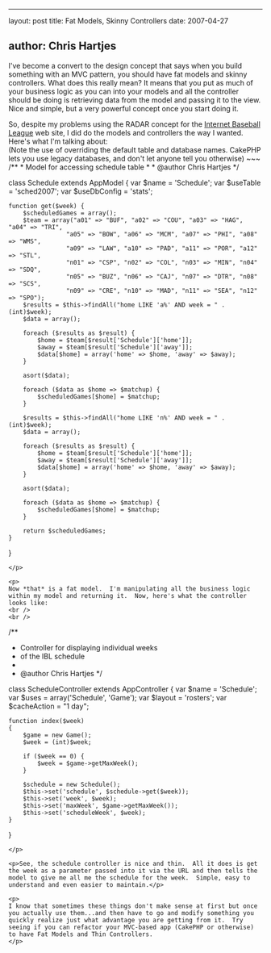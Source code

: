 <hr />

<p>layout: post
title: Fat Models, Skinny Controllers
date: 2007-04-27</p>

<h2>author: Chris Hartjes</h2>

<p>I've become a convert to the design concept that says when you build something with an MVC pattern, you should have fat models and skinny controllers.  What does this really mean?  It means that you put as much of your business logic as you can into your models and all the controller should be doing is retrieving data from the model and passing it to the view.  Nice and simple, but a very powerful concept once you start doing it.</p>

<p>So, despite my problems using the RADAR concept for the <a href="http://www.ibl.org">Internet Baseball League</a> web site, I did do the models and controllers the way I wanted.  Here's what I'm talking about:
<br />
(Note the use of overriding the default table and database names.  CakePHP lets you use legacy databases, and don't let anyone tell you otherwise)
~~~
/**
 * Model for accessing schedule table
 *
 * @author Chris Hartjes
 */

class Schedule extends AppModel
{
    var $name = 'Schedule';
    var $useTable = 'sched2007';
    var $useDbConfig = 'stats';

    function get($week) {
        $scheduledGames = array();
        $team = array("a01" => "BUF", "a02" => "COU", "a03" => "HAG", "a04" => "TRI",
                    "a05" => "BOW", "a06" => "MCM", "a07" => "PHI", "a08" => "WMS",
                    "a09" => "LAW", "a10" => "PAD", "a11" => "POR", "a12" => "STL",
                    "n01" => "CSP", "n02" => "COL", "n03" => "MIN", "n04" => "SDQ",
                    "n05" => "BUZ", "n06" => "CAJ", "n07" => "DTR", "n08" => "SCS",
                    "n09" => "CRE", "n10" => "MAD", "n11" => "SEA", "n12" => "SPO");
        $results = $this->findAll("home LIKE 'a%' AND week = " . (int)$week);
        $data = array();

        foreach ($results as $result) {
            $home = $team[$result['Schedule']['home']];
            $away = $team[$result['Schedule']['away']];
            $data[$home] = array('home' => $home, 'away' => $away);
        }

        asort($data);

        foreach ($data as $home => $matchup) {
            $scheduledGames[$home] = $matchup;
        }

        $results = $this->findAll("home LIKE 'n%' AND week = " . (int)$week);
        $data = array();

        foreach ($results as $result) {
            $home = $team[$result['Schedule']['home']];
            $away = $team[$result['Schedule']['away']];
            $data[$home] = array('home' => $home, 'away' => $away);
        }

        asort($data);

        foreach ($data as $home => $matchup) {
            $scheduledGames[$home] = $matchup;
        }
        
        return $scheduledGames;
    }
}
~~~
</p>

<p>
Now *that* is a fat model.  I'm manipulating all the business logic within my model and returning it.  Now, here's what the controller looks like:
<br />
<br />
~~~
/**
 * Controller for displaying individual weeks
 * of the IBL schedule
 *
 * @author Chris Hartjes
 */

class ScheduleController extends AppController
{
    var $name = 'Schedule';
    var $uses = array('Schedule', 'Game');
    var $layout = 'rosters';
    var $cacheAction = "1 day";

    function index($week)
    {
        $game = new Game();
        $week = (int)$week;

        if ($week == 0) {
            $week = $game->getMaxWeek();
        }

        $schedule = new Schedule();
        $this->set('schedule', $schedule->get($week));
        $this->set('week', $week);
        $this->set('maxWeek', $game->getMaxWeek());
        $this->set('scheduleWeek', $week);
    }

}
~~~
</p>

<p>See, the schedule controller is nice and thin.  All it does is get the week as a parameter passed into it via the URL and then tells the model to give me all me the schedule for the week.  Simple, easy to understand and even easier to maintain.</p>

<p>
I know that sometimes these things don't make sense at first but once you actually use them...and then have to go and modify something you quickly realize just what advantage you are getting from it.  Try seeing if you can refactor your MVC-based app (CakePHP or otherwise) to have Fat Models and Thin Controllers.
</p>
